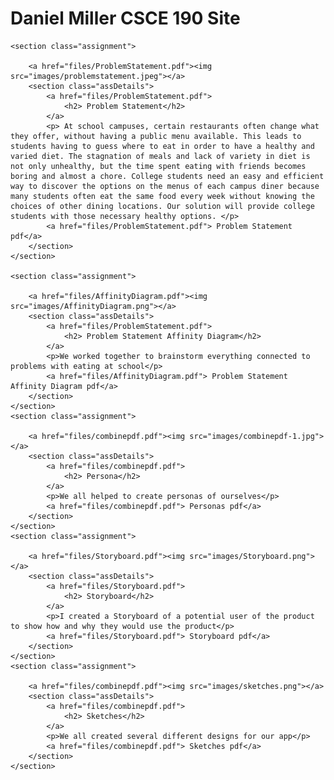 
<html>
<body>
    <h1>Daniel Miller CSCE 190 Site</h1>

    <section class="assignment">

        <a href="files/ProblemStatement.pdf"><img src="images/problemstatement.jpeg"></a>
        <section class="assDetails">
            <a href="files/ProblemStatement.pdf">
                <h2> Problem Statement</h2>
            </a>
            <p> At school campuses, certain restaurants often change what they offer, without having a public menu available. This leads to students having to guess where to eat in order to have a healthy and varied diet. The stagnation of meals and lack of variety in diet is not only unhealthy, but the time spent eating with friends becomes boring and almost a chore. College students need an easy and efficient way to discover the options on the menus of each campus diner because many students often eat the same food every week without knowing the choices of other dining locations. Our solution will provide college students with those necessary healthy options. </p>
            <a href="files/ProblemStatement.pdf"> Problem Statement pdf</a>
        </section>
    </section>

    <section class="assignment">

        <a href="files/AffinityDiagram.pdf"><img src="images/AffinityDiagram.png"></a>
        <section class="assDetails">
            <a href="files/ProblemStatement.pdf">
                <h2> Problem Statement Affinity Diagram</h2>
            </a>
            <p>We worked together to brainstorm everything connected to problems with eating at school</p>
            <a href="files/AffinityDiagram.pdf"> Problem Statement Affinity Diagram pdf</a>
        </section>
    </section>
    <section class="assignment">

        <a href="files/combinepdf.pdf"><img src="images/combinepdf-1.jpg"></a>
        <section class="assDetails">
            <a href="files/combinepdf.pdf">
                <h2> Persona</h2>
            </a>
            <p>We all helped to create personas of ourselves</p>
            <a href="files/combinepdf.pdf"> Personas pdf</a>
        </section>
    </section>
    <section class="assignment">

        <a href="files/Storyboard.pdf"><img src="images/Storyboard.png"></a>
        <section class="assDetails">
            <a href="files/Storyboard.pdf">
                <h2> Storyboard</h2>
            </a>
            <p>I created a Storyboard of a potential user of the product to show how and why they would use the product</p>
            <a href="files/Storyboard.pdf"> Storyboard pdf</a>
        </section>
    </section>
    <section class="assignment">

        <a href="files/combinepdf.pdf"><img src="images/sketches.png"></a>
        <section class="assDetails">
            <a href="files/combinepdf.pdf">
                <h2> Sketches</h2>
            </a>
            <p>We all created several different designs for our app</p>
            <a href="files/combinepdf.pdf"> Sketches pdf</a>
        </section>
    </section>
</body>
</html>
